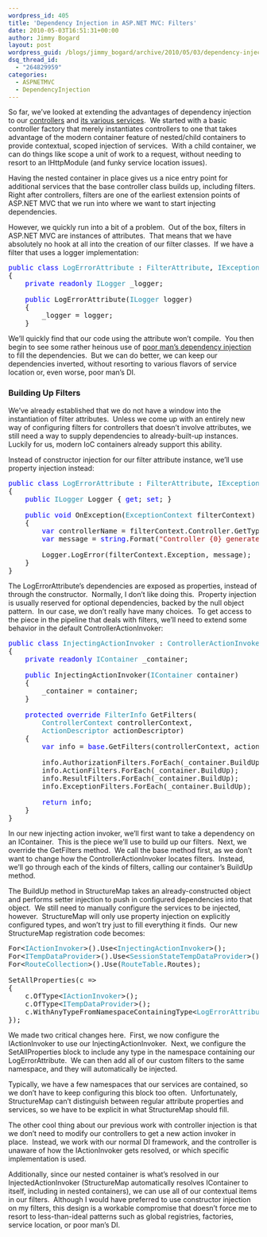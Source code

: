 ```yaml
---
wordpress_id: 405
title: 'Dependency Injection in ASP.NET MVC: Filters'
date: 2010-05-03T16:51:31+00:00
author: Jimmy Bogard
layout: post
wordpress_guid: /blogs/jimmy_bogard/archive/2010/05/03/dependency-injection-in-asp-net-mvc-filters.aspx
dsq_thread_id:
  - "264829959"
categories:
  - ASPNETMVC
  - DependencyInjection
---
```

So far, we’ve looked at extending the advantages of dependency injection to our [controllers](http://www.lostechies.com/blogs/jimmy_bogard/archive/2010/04/26/dependency-injection-in-asp-net-mvc-controllers.aspx) and [its various services](http://www.lostechies.com/blogs/jimmy_bogard/archive/2010/04/28/dependency-injection-in-asp-net-mvc-contextual-controller-injection.aspx).&#160; We started with a basic controller factory that merely instantiates controllers to one that takes advantage of the modern container feature of nested/child containers to provide contextual, scoped injection of services.&#160; With a child container, we can do things like scope a unit of work to a request, without needing to resort to an IHttpModule (and funky service location issues).

Having the nested container in place gives us a nice entry point for additional services that the base controller class builds up, including filters.&#160; Right after controllers, filters are one of the earliest extension points of ASP.NET MVC that we run into where we want to start injecting dependencies.

However, we quickly run into a bit of a problem.&#160; Out of the box, filters in ASP.NET MVC are instances of attributes.&#160; That means that we have absolutely no hook at all into the creation of our filter classes.&#160; If we have a filter that uses a logger implementation:

<pre><span style="color: blue">public class </span><span style="color: #2b91af">LogErrorAttribute </span>: <span style="color: #2b91af">FilterAttribute</span>, <span style="color: #2b91af">IExceptionFilter
</span>{
    <span style="color: blue">private readonly </span><span style="color: #2b91af">ILogger </span>_logger;

    <span style="color: blue">public </span>LogErrorAttribute(<span style="color: #2b91af">ILogger </span>logger)
    {
        _logger = logger;
    }</pre>

[](http://11011.net/software/vspaste)

We’ll quickly find that our code using the attribute won’t compile.&#160; You then begin to see some rather heinous use of [poor man’s dependency injection](http://www.lostechies.com/blogs/jimmy_bogard/archive/2009/07/03/how-not-to-do-dependency-injection-in-nerddinner.aspx) to fill the dependencies.&#160; But we can do better, we can keep our dependencies inverted, without resorting to various flavors of service location or, even worse, poor man’s DI.

### Building Up Filters

We’ve already established that we do not have a window into the instantiation of filter attributes.&#160; Unless we come up with an entirely new way of configuring filters for controllers that doesn’t involve attributes, we still need a way to supply dependencies to already-built-up instances.&#160; Luckily for us, modern IoC containers already support this ability.

Instead of constructor injection for our filter attribute instance, we’ll use property injection instead:

<pre><span style="color: blue">public class </span><span style="color: #2b91af">LogErrorAttribute </span>: <span style="color: #2b91af">FilterAttribute</span>, <span style="color: #2b91af">IExceptionFilter
</span>{
    <span style="color: blue">public </span><span style="color: #2b91af">ILogger </span>Logger { <span style="color: blue">get</span>; <span style="color: blue">set</span>; }

    <span style="color: blue">public void </span>OnException(<span style="color: #2b91af">ExceptionContext </span>filterContext)
    {
        <span style="color: blue">var </span>controllerName = filterContext.Controller.GetType().Name;
        <span style="color: blue">var </span>message = <span style="color: blue">string</span>.Format(<span style="color: #a31515">"Controller {0} generated an error."</span>, controllerName);

        Logger.LogError(filterContext.Exception, message);
    }
}</pre>

[](http://11011.net/software/vspaste)

The LogErrorAttribute’s dependencies are exposed as properties, instead of through the constructor.&#160; Normally, I don’t like doing this.&#160; Property injection is usually reserved for optional dependencies, backed by the null object pattern.&#160; In our case, we don’t really have many choices.&#160; To get access to the piece in the pipeline that deals with filters, we’ll need to extend some behavior in the default ControllerActionInvoker:

<pre><span style="color: blue">public class </span><span style="color: #2b91af">InjectingActionInvoker </span>: <span style="color: #2b91af">ControllerActionInvoker
</span>{
    <span style="color: blue">private readonly </span><span style="color: #2b91af">IContainer </span>_container;

    <span style="color: blue">public </span>InjectingActionInvoker(<span style="color: #2b91af">IContainer </span>container)
    {
        _container = container;
    }

    <span style="color: blue">protected override </span><span style="color: #2b91af">FilterInfo </span>GetFilters(
        <span style="color: #2b91af">ControllerContext </span>controllerContext, 
        <span style="color: #2b91af">ActionDescriptor </span>actionDescriptor)
    {
        <span style="color: blue">var </span>info = <span style="color: blue">base</span>.GetFilters(controllerContext, actionDescriptor);

        info.AuthorizationFilters.ForEach(_container.BuildUp);
        info.ActionFilters.ForEach(_container.BuildUp);
        info.ResultFilters.ForEach(_container.BuildUp);
        info.ExceptionFilters.ForEach(_container.BuildUp);

        <span style="color: blue">return </span>info;
    }
}</pre>

[](http://11011.net/software/vspaste)

In our new injecting action invoker, we’ll first want to take a dependency on an IContainer.&#160; This is the piece we’ll use to build up our filters.&#160; Next, we override the GetFilters method.&#160; We call the base method first, as we don’t want to change how the ControllerActionInvoker locates filters.&#160; Instead, we’ll go through each of the kinds of filters, calling our container’s BuildUp method.

The BuildUp method in StructureMap takes an already-constructed object and performs setter injection to push in configured dependencies into that object.&#160; We still need to manually configure the services to be injected, however.&#160; StructureMap will only use property injection on explicitly configured types, and won’t try just to fill everything it finds.&#160; Our new StructureMap registration code becomes:

<pre>For&lt;<span style="color: #2b91af">IActionInvoker</span>&gt;().Use&lt;<span style="color: #2b91af">InjectingActionInvoker</span>&gt;();
For&lt;<span style="color: #2b91af">ITempDataProvider</span>&gt;().Use&lt;<span style="color: #2b91af">SessionStateTempDataProvider</span>&gt;();
For&lt;<span style="color: #2b91af">RouteCollection</span>&gt;().Use(<span style="color: #2b91af">RouteTable</span>.Routes);

SetAllProperties(c =&gt;
{
    c.OfType&lt;<span style="color: #2b91af">IActionInvoker</span>&gt;();
    c.OfType&lt;<span style="color: #2b91af">ITempDataProvider</span>&gt;();
    c.WithAnyTypeFromNamespaceContainingType&lt;<span style="color: #2b91af">LogErrorAttribute</span>&gt;();
});</pre>

[](http://11011.net/software/vspaste)

We made two critical changes here.&#160; First, we now configure the IActionInvoker to use our InjectingActionInvoker.&#160; Next, we configure the SetAllProperties block to include any type in the namespace containing our LogErrorAttribute.&#160; We can then add all of our custom filters to the same namespace, and they will automatically be injected.

Typically, we have a few namespaces that our services are contained, so we don’t have to keep configuring this block too often.&#160; Unfortunately, StructureMap can’t distinguish between regular attribute properties and services, so we have to be explicit in what StructureMap should fill.

The other cool thing about our previous work with controller injection is that we don’t need to modify our controllers to get a new action invoker in place.&#160; Instead, we work with our normal DI framework, and the controller is unaware of how the IActionInvoker gets resolved, or which specific implementation is used.

Additionally, since our nested container is what’s resolved in our InjectedActionInvoker (StructureMap automatically resolves IContainer to itself, including in nested containers), we can use all of our contextual items in our filters.&#160; Although I would have preferred to use constructor injection on my filters, this design is a workable compromise that doesn’t force me to resort to less-than-ideal patterns such as global registries, factories, service location, or poor man’s DI.